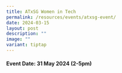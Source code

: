 ```yaml
---
title: ATxSG Women in Tech
permalink: /resources/events/atxsg-event/
date: 2024-03-15
layout: post
description: ""
image: ""
variant: tiptap
---
```

<h4><strong>Event Date: 31 May 2024 (2-5pm)</strong><br></h4>
<p></p>